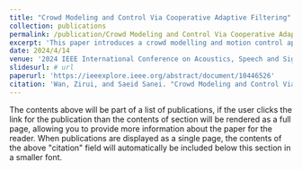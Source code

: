 ```yaml
---
title: "Crowd Modeling and Control Via Cooperative Adaptive Filtering"
collection: publications
permalink: /publication/Crowd Modeling and Control Via Cooperative Adaptive Filtering
excerpt: 'This paper introduces a crowd modelling and motion control approach that employs diffusion adaptation within an adaptive network.'
date: 2024/4/14
venue: '2024 IEEE International Conference on Acoustics, Speech and Signal Processing (ICASSP)'
slidesurl: # url
paperurl: 'https://ieeexplore.ieee.org/abstract/document/10446526'
citation: 'Wan, Zirui, and Saeid Sanei. "Crowd Modeling and Control Via Cooperative Adaptive Filtering." ICASSP 2024-2024 IEEE International Conference on Acoustics, Speech and Signal Processing (ICASSP). IEEE, 2024.'
---
```


The contents above will be part of a list of publications, if the user clicks the link for the publication than the contents of section will be rendered as a full page, allowing you to provide more information about the paper for the reader. When publications are displayed as a single page, the contents of the above "citation" field will automatically be included below this section in a smaller font.
